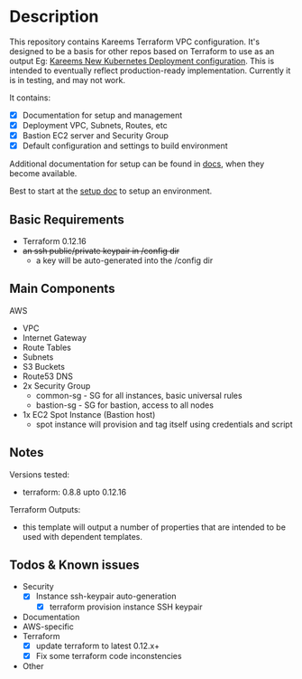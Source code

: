 # Description

This repository contains Kareems Terraform VPC configuration.
It's designed to be a basis for other repos based on Terraform to use as an output Eg: [Kareems New Kubernetes Deployment configuration](https://github.com/KptnKMan/deploy-kube).
This is intended to eventually reflect production-ready implementation.
Currently it is in testing, and may not work.

It contains:

* [x] Documentation for setup and management
* [x] Deployment VPC, Subnets, Routes, etc
* [x] Bastion EC2 server and Security Group
* [x] Default configuration and settings to build environment

Additional documentation for setup can be found in [docs](docs), when they become available.

Best to start at the [setup doc](docs/setup.md) to setup an environment.

## Basic Requirements

* Terraform 0.12.16
* ~~an ssh public/private keypair in /config dir~~
  * a key will be auto-generated into the /config dir

## Main Components

AWS

* VPC
* Internet Gateway
* Route Tables
* Subnets
* S3 Buckets
* Route53 DNS
* 2x Security Group
  * common-sg - SG for all instances, basic universal rules
  * bastion-sg - SG for bastion, access to all nodes
* 1x EC2 Spot Instance (Bastion host)
  * spot instance will provision and tag itself using credentials and script

## Notes

Versions tested:

* terraform: 0.8.8 upto 0.12.16

Terraform Outputs:

* this template will output a number of properties that are intended to be used with dependent templates.

## Todos & Known issues

* Security
  * [x] Instance ssh-keypair auto-generation
    * [x] terraform provision instance SSH keypair
* Documentation
* AWS-specific
* Terraform
  * [x] update terraform to latest 0.12.x+
  * [x] Fix some terraform code inconstencies
* Other
